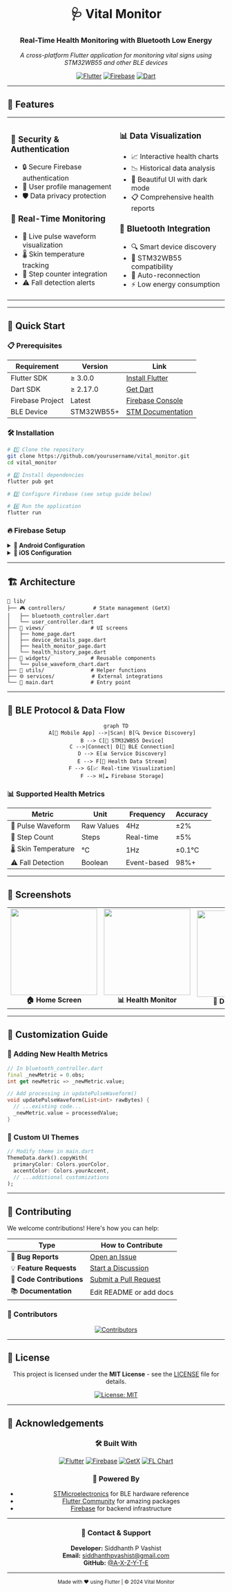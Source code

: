 <div align="center">

# 🩺 Vital Monitor

### Real-Time Health Monitoring with Bluetooth Low Energy

*A cross-platform Flutter application for monitoring vital signs using STM32WB55 and other BLE devices*

[![Flutter](https://img.shields.io/badge/Flutter-02569B?style=for-the-badge&logo=flutter&logoColor=white)](https://flutter.dev)
[![Firebase](https://img.shields.io/badge/Firebase-039BE5?style=for-the-badge&logo=Firebase&logoColor=white)](https://firebase.google.com)
[![Dart](https://img.shields.io/badge/Dart-0175C2?style=for-the-badge&logo=dart&logoColor=white)](https://dart.dev)

</div>

---

## 🌟 Features

<table>
<tr>
<td width="50%">

### 🔐 **Security & Authentication**
- 🔒 Secure Firebase authentication
- 👤 User profile management
- 🛡️ Data privacy protection

### 📱 **Real-Time Monitoring**
- 💓 Live pulse waveform visualization
- 🌡️ Skin temperature tracking
- 👣 Step counter integration
- ⚠️ Fall detection alerts

</td>
<td width="50%">

### 📊 **Data Visualization**
- 📈 Interactive health charts
- 📉 Historical data analysis
- 🎨 Beautiful UI with dark mode
- 📋 Comprehensive health reports

### 🔗 **Bluetooth Integration**
- 🔍 Smart device discovery
- 📡 STM32WB55 compatibility
- 🔄 Auto-reconnection
- ⚡ Low energy consumption

</td>
</tr>
</table>

---

## 🚀 Quick Start

### 📋 Prerequisites

| Requirement | Version | Link |
|-------------|---------|------|
| Flutter SDK | ≥ 3.0.0 | [Install Flutter](https://flutter.dev/docs/get-started/install) |
| Dart SDK | ≥ 2.17.0 | [Get Dart](https://dart.dev/get-dart) |
| Firebase Project | Latest | [Firebase Console](https://console.firebase.google.com/) |
| BLE Device | STM32WB55+ | [STM Documentation](https://www.st.com/en/microcontrollers-microprocessors/stm32wb55.html) |

### 🛠️ Installation

```bash
# 1️⃣ Clone the repository
git clone https://github.com/yourusername/vital_monitor.git
cd vital_monitor

# 2️⃣ Install dependencies
flutter pub get

# 3️⃣ Configure Firebase (see setup guide below)

# 4️⃣ Run the application
flutter run
```

### 🔥 Firebase Setup

<details>
<summary><b>📱 Android Configuration</b></summary>

1. Add your `google-services.json` to `android/app/`
2. Ensure your package name matches Firebase config
3. Enable Authentication and Firestore in Firebase Console

</details>

<details>
<summary><b>🍎 iOS Configuration</b></summary>

1. Add your `GoogleService-Info.plist` to `ios/Runner/`
2. Configure your bundle identifier
3. Enable required capabilities in Xcode

</details>

---

## 🏗️ Architecture

```
📁 lib/
├── 🎮 controllers/         # State management (GetX)
│   ├── bluetooth_controller.dart
│   └── user_controller.dart
├── 📱 views/               # UI screens
│   ├── home_page.dart
│   ├── device_details_page.dart
│   ├── health_monitor_page.dart
│   └── health_history_page.dart
├── 🧩 widgets/             # Reusable components
│   └── pulse_waveform_chart.dart
├── 🔧 utils/               # Helper functions
├── 🌐 services/            # External integrations
└── 🚀 main.dart            # Entry point
```

---

## 📡 BLE Protocol & Data Flow

<div align="center">

```mermaid
graph TD
    A[📱 Mobile App] -->|Scan| B[🔍 Device Discovery]
    B --> C[📡 STM32WB55 Device]
    C -->|Connect| D[🔗 BLE Connection]
    D --> E[📊 Service Discovery]
    E --> F[💓 Health Data Stream]
    F --> G[📈 Real-time Visualization]
    F --> H[☁️ Firebase Storage]
```

</div>

### 📊 Supported Health Metrics

| Metric | Unit | Frequency | Accuracy |
|--------|------|-----------|----------|
| 💓 Pulse Waveform | Raw Values | 4Hz | ±2% |
| 👣 Step Count | Steps | Real-time | ±5% |
| 🌡️ Skin Temperature | °C | 1Hz | ±0.1°C |
| ⚠️ Fall Detection | Boolean | Event-based | 98%+ |

---

## 🎨 Screenshots

<div align="center">
<table>
<tr>
<td align="center">
<img src="docs/screenshots/home.png" width="200"/>
<br><b>🏠 Home Screen</b>
</td>
<td align="center">
<img src="docs/screenshots/monitoring.png" width="200"/>
<br><b>📊 Health Monitor</b>
</td>
<td align="center">
<img src="docs/screenshots/details.png" width="200"/>
<br><b>🔧 Device Details</b>
</td>
</tr>
</table>
</div>

---

## 🔧 Customization Guide

### 🎯 Adding New Health Metrics

```dart
// In bluetooth_controller.dart
final _newMetric = 0.obs;
int get newMetric => _newMetric.value;

// Add processing in updatePulseWaveform()
void updatePulseWaveform(List<int> rawBytes) {
  // ...existing code...
  _newMetric.value = processedValue;
}
```

### 🎨 Custom UI Themes

```dart
// Modify theme in main.dart
ThemeData.dark().copyWith(
  primaryColor: Colors.yourColor,
  accentColor: Colors.yourAccent,
  // ...additional customizations
);
```

---

## 🤝 Contributing

We welcome contributions! Here's how you can help:

<div align="center">

| Type | How to Contribute |
|------|-------------------|
| 🐛 **Bug Reports** | [Open an Issue](https://github.com/yourusername/vital_monitor/issues) |
| 💡 **Feature Requests** | [Start a Discussion](https://github.com/yourusername/vital_monitor/discussions) |
| 🔧 **Code Contributions** | [Submit a Pull Request](https://github.com/yourusername/vital_monitor/pulls) |
| 📚 **Documentation** | Edit README or add docs |

</div>

### 🌟 Contributors

<div align="center">

[![Contributors](https://contrib.rocks/image?repo=yourusername/vital_monitor)](https://github.com/yourusername/vital_monitor/graphs/contributors)

</div>

---

## 📄 License

<div align="center">

This project is licensed under the **MIT License** - see the [LICENSE](LICENSE) file for details.

[![License: MIT](https://img.shields.io/badge/License-MIT-yellow.svg)](https://opensource.org/licenses/MIT)

</div>

---

## 🙏 Acknowledgements

<div align="center">

### 🛠️ **Built With**

[![Flutter](https://img.shields.io/badge/Flutter-02569B?style=flat-square&logo=flutter&logoColor=white)](https://flutter.dev/)
[![Firebase](https://img.shields.io/badge/Firebase-039BE5?style=flat-square&logo=Firebase&logoColor=white)](https://firebase.google.com/)
[![GetX](https://img.shields.io/badge/GetX-9146FF?style=flat-square&logo=flutter&logoColor=white)](https://pub.dev/packages/get)
[![FL Chart](https://img.shields.io/badge/FL_Chart-FF6B6B?style=flat-square&logo=flutter&logoColor=white)](https://pub.dev/packages/fl_chart)

### 🏢 **Powered By**

- [STMicroelectronics](https://www.st.com/) for BLE hardware reference
- [Flutter Community](https://flutter.dev/community) for amazing packages
- [Firebase](https://firebase.google.com/) for backend infrastructure

</div>

---

<div align="center">

### 📧 **Contact & Support**

**Developer:** Siddhanth P Vashist  
**Email:** [siddhanthpvashist@gmail.com](mailto:siddhanthpvashist@gmail.com)  
**GitHub:** [@A-X-Z-Y-T-E](https://github.com/A-X-Z-Y-T-E)

---

<sub>Made with ❤️ using Flutter | © 2024 Vital Monitor</sub>

</div>
